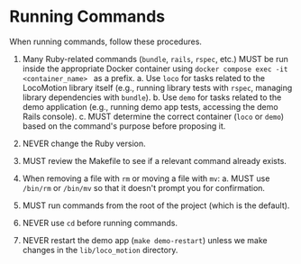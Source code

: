# Running Commands

When running commands, follow these procedures.

1.  Many Ruby-related commands (`bundle`, `rails`, `rspec`, etc.) MUST be run
    inside the appropriate Docker container using
    `docker compose exec -it <container_name> ` as a prefix.
    a. Use `loco` for tasks related to the LocoMotion library itself (e.g.,
       running library tests with `rspec`, managing library dependencies with
       `bundle`).
    b. Use `demo` for tasks related to the demo application (e.g., running demo
       app tests, accessing the demo Rails console).
    c. MUST determine the correct container (`loco` or `demo`) based on the
       command's purpose before proposing it.

2. NEVER change the Ruby version.

3. MUST review the Makefile to see if a relevant command already exists.

4. When removing a file with `rm` or moving a file with `mv`:
   a. MUST use `/bin/rm` or `/bin/mv` so that it doesn't prompt you for
   confirmation.

5. MUST run commands from the root of the project (which is the default).

6. NEVER use `cd` before running commands.

7. NEVER restart the demo app (`make demo-restart`) unless we make changes in
   the `lib/loco_motion` directory.
